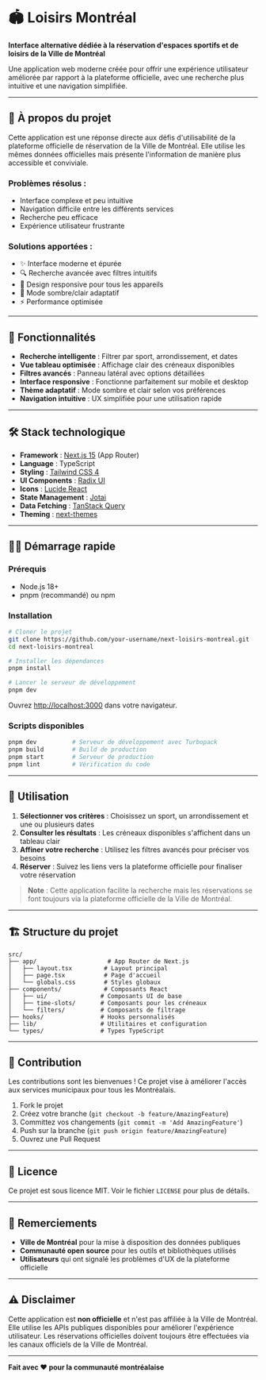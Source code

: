 # 🏟️ Loisirs Montréal

**Interface alternative dédiée à la réservation d'espaces sportifs et de loisirs de la Ville de Montréal**

Une application web moderne créée pour offrir une expérience utilisateur améliorée par rapport à la plateforme officielle, avec une recherche plus intuitive et une navigation simplifiée.

---

## 🎯 **À propos du projet**

Cette application est une réponse directe aux défis d'utilisabilité de la plateforme officielle de réservation de la Ville de Montréal. Elle utilise les mêmes données officielles mais présente l'information de manière plus accessible et conviviale.

### **Problèmes résolus :**

- Interface complexe et peu intuitive
- Navigation difficile entre les différents services
- Recherche peu efficace
- Expérience utilisateur frustrante

### **Solutions apportées :**

- ✨ Interface moderne et épurée
- 🔍 Recherche avancée avec filtres intuitifs
- 📱 Design responsive pour tous les appareils
- 🎨 Mode sombre/clair adaptatif
- ⚡ Performance optimisée

---

## 🚀 **Fonctionnalités**

- **Recherche intelligente** : Filtrer par sport, arrondissement, et dates
- **Vue tableau optimisée** : Affichage clair des créneaux disponibles
- **Filtres avancés** : Panneau latéral avec options détaillées
- **Interface responsive** : Fonctionne parfaitement sur mobile et desktop
- **Thème adaptatif** : Mode sombre et clair selon vos préférences
- **Navigation intuitive** : UX simplifiée pour une utilisation rapide

---

## 🛠️ **Stack technologique**

- **Framework** : [Next.js 15](https://nextjs.org/) (App Router)
- **Language** : TypeScript
- **Styling** : [Tailwind CSS 4](https://tailwindcss.com/)
- **UI Components** : [Radix UI](https://www.radix-ui.com/)
- **Icons** : [Lucide React](https://lucide.dev/)
- **State Management** : [Jotai](https://jotai.org/)
- **Data Fetching** : [TanStack Query](https://tanstack.com/query)
- **Theming** : [next-themes](https://github.com/pacocoursey/next-themes)

---

## 🏃‍♂️ **Démarrage rapide**

### **Prérequis**

- Node.js 18+
- pnpm (recommandé) ou npm

### **Installation**

```bash
# Cloner le projet
git clone https://github.com/your-username/next-loisirs-montreal.git
cd next-loisirs-montreal

# Installer les dépendances
pnpm install

# Lancer le serveur de développement
pnpm dev
```

Ouvrez [http://localhost:3000](http://localhost:3000) dans votre navigateur.

### **Scripts disponibles**

```bash
pnpm dev          # Serveur de développement avec Turbopack
pnpm build        # Build de production
pnpm start        # Serveur de production
pnpm lint         # Vérification du code
```

---

## 📖 **Utilisation**

1. **Sélectionner vos critères** : Choisissez un sport, un arrondissement et une ou plusieurs dates
2. **Consulter les résultats** : Les créneaux disponibles s'affichent dans un tableau clair
3. **Affiner votre recherche** : Utilisez les filtres avancés pour préciser vos besoins
4. **Réserver** : Suivez les liens vers la plateforme officielle pour finaliser votre réservation

> **Note** : Cette application facilite la recherche mais les réservations se font toujours via la plateforme officielle de la Ville de Montréal.

---

## 🏗️ **Structure du projet**

```
src/
├── app/                    # App Router de Next.js
│   ├── layout.tsx         # Layout principal
│   ├── page.tsx           # Page d'accueil
│   └── globals.css        # Styles globaux
├── components/            # Composants React
│   ├── ui/               # Composants UI de base
│   ├── time-slots/       # Composants pour les créneaux
│   └── filters/          # Composants de filtrage
├── hooks/                # Hooks personnalisés
├── lib/                  # Utilitaires et configuration
└── types/                # Types TypeScript
```

---

## 🤝 **Contribution**

Les contributions sont les bienvenues ! Ce projet vise à améliorer l'accès aux services municipaux pour tous les Montréalais.

1. Fork le projet
2. Créez votre branche (`git checkout -b feature/AmazingFeature`)
3. Committez vos changements (`git commit -m 'Add AmazingFeature'`)
4. Push sur la branche (`git push origin feature/AmazingFeature`)
5. Ouvrez une Pull Request

---

## 📄 **Licence**

Ce projet est sous licence MIT. Voir le fichier `LICENSE` pour plus de détails.

---

## 🙏 **Remerciements**

- **Ville de Montréal** pour la mise à disposition des données publiques
- **Communauté open source** pour les outils et bibliothèques utilisés
- **Utilisateurs** qui ont signalé les problèmes d'UX de la plateforme officielle

---

## ⚠️ **Disclaimer**

Cette application est **non officielle** et n'est pas affiliée à la Ville de Montréal. Elle utilise les APIs publiques disponibles pour améliorer l'expérience utilisateur. Les réservations officielles doivent toujours être effectuées via les canaux officiels de la Ville de Montréal.

---

**Fait avec ❤️ pour la communauté montréalaise**
